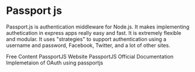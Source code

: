 # Passport js

Passport.js is authentication middleware for Node.js. It makes implementing authetication in express apps really easy and fast. It is extremely flexible and modular. It uses "strategies" to support authentication using a username and password, Facebook, Twitter, and a lot of other sites.

<ResourceGroupTitle>Free Content</ResourceGroupTitle>
<BadgeLink colorScheme='blue' badgeText='Official Website' href='https://www.passportjs.org/'>PassportJS Website</BadgeLink>
<BadgeLink colorScheme='blue' badgeText='Official Documentation' href='https://www.passportjs.org/docs/'>PassportJS Official Documentation</BadgeLink>
<BadgeLink badgeText='Watch' href='https://www.youtube.com/watch?v=sakQbeRjgwg&list=PL4cUxeGkcC9jdm7QX143aMLAqyM-jTZ2x'>Implemetaion of OAuth using passportjs</BadgeLink>
